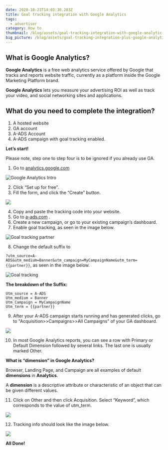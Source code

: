 ```yaml
---
date: 2020-10-23T14:03:30.203Z
title: Goal tracking integration with Google Analytics
tags:
  - advertiser
category: How to
thumbnail: /blog/assets/goal-tracking-integration-with-google-analytic-logo-main.png
big_picture: /blog/assets/goal-tracking-integration-plus-google-analytic-logo-square.png
---
```


## What is Google Analytics?

**Google Analytics** is a free web analytics service offered by Google that tracks and reports website traffic, currently as a platform inside the Google Marketing Platform brand.

**Google Analytics** lets you measure your advertising ROI as well as track your video, and social networking sites and applications.

## What do you need to complete the integration?

1. A hosted website
2. GA account
3. A-ADS Account
4. A-ADS campaign with goal tracking enabled.

**Let’s start!**

Please note, step one to step four is to be ignored if you already use GA.

1. Go to [analytics.google.com](https://analytics.google.com) 

![](/blog/assets/google-analytics-intro.png "Google Analytics Intro")

2. Click “Set up for free”.
3. Fill the form, and click the “Create” button.

![](/blog/assets/google-analytics-create-propery.png)

4. Copy and paste the tracking code into your website.
5. Go to [a-ads.com](https://a-ads.com) .
6. Create a new campaign, or go to your existing campaign’s dashboard.
7. Enable goal tracking, as seen in the image below.

![](/blog/assets/goal-tracking-partner.png "Goal tracking partner")

8. Change the default suffix to

`?utm_source=A-ADS&utm_medium=Banner&utm_campaign=MyCampaignName&utm_term={{partner}}`,  as seen in the image below.

![](/blog/assets/goal-tracking.png "Goal tracking")

**The breakdown of the Suffix:**

```
Utm_source = A-ADS
Utm_medium = Banner
Utm_Campaign = MyCampaignName
Utm_term = {{partner}}
```

9. After your A-ADS campaign starts running and has generated clicks, go to "Acquisition>>Campaigns>>All Campaigns" of your  GA dashboard.

![](/blog/assets/campaign-mycompaign.png)

10. In most Google Analytics reports, you can see a row with Primary or  Default Dimension followed by several links. The last one is usually marked Other.

**What is “dimension” in Google Analytics?**

Browser, Landing Page, and Campaign are all examples of default **dimensions** in **Analytics**.

A **dimension** is a descriptive attribute or characteristic of an object that can be given different values.

11. Click on Other and then click Acquisition. Select “Keyword”, which corresponds to the value of utm_term.

![](/blog/assets/campaign-acquisition-keyword.png)

12. Tracking info should look like the image below.

![](/blog/assets/campaign-summary.png)

**All Done!**

